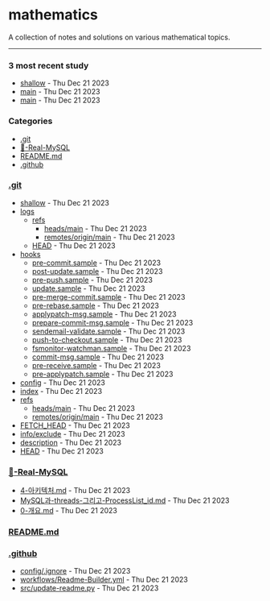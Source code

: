 # mathematics
A collection of notes and solutions on various mathematical topics.

---

### 3 most recent study
- [shallow]("./.git/shallow") - Thu Dec 21 2023
- [main]("./.git/logs/refs/heads/main") - Thu Dec 21 2023
- [main]("./.git/logs/refs/remotes/origin/main") - Thu Dec 21 2023

### Categories
- [.git](#.git)
- [🥞-Real-MySQL](#🥞-Real-MySQL)
- [README.md](#README.md)
- [.github](#.github)

### [.git](#.git)
- [shallow]("./.git/shallow") - Thu Dec 21 2023
- [logs]("./.git/logs")
  - [refs]("./.git/logs/refs")
    - [heads/main]("./.git/logs/refs/heads/main") - Thu Dec 21 2023
    - [remotes/origin/main]("./.git/logs/refs/remotes/origin/main") - Thu Dec 21 2023
  - [HEAD]("./.git/logs/HEAD") - Thu Dec 21 2023
- [hooks]("./.git/hooks")
  - [pre-commit.sample]("./.git/hooks/pre-commit.sample") - Thu Dec 21 2023
  - [post-update.sample]("./.git/hooks/post-update.sample") - Thu Dec 21 2023
  - [pre-push.sample]("./.git/hooks/pre-push.sample") - Thu Dec 21 2023
  - [update.sample]("./.git/hooks/update.sample") - Thu Dec 21 2023
  - [pre-merge-commit.sample]("./.git/hooks/pre-merge-commit.sample") - Thu Dec 21 2023
  - [pre-rebase.sample]("./.git/hooks/pre-rebase.sample") - Thu Dec 21 2023
  - [applypatch-msg.sample]("./.git/hooks/applypatch-msg.sample") - Thu Dec 21 2023
  - [prepare-commit-msg.sample]("./.git/hooks/prepare-commit-msg.sample") - Thu Dec 21 2023
  - [sendemail-validate.sample]("./.git/hooks/sendemail-validate.sample") - Thu Dec 21 2023
  - [push-to-checkout.sample]("./.git/hooks/push-to-checkout.sample") - Thu Dec 21 2023
  - [fsmonitor-watchman.sample]("./.git/hooks/fsmonitor-watchman.sample") - Thu Dec 21 2023
  - [commit-msg.sample]("./.git/hooks/commit-msg.sample") - Thu Dec 21 2023
  - [pre-receive.sample]("./.git/hooks/pre-receive.sample") - Thu Dec 21 2023
  - [pre-applypatch.sample]("./.git/hooks/pre-applypatch.sample") - Thu Dec 21 2023
- [config]("./.git/config") - Thu Dec 21 2023
- [index]("./.git/index") - Thu Dec 21 2023
- [refs]("./.git/refs")
  - [heads/main]("./.git/refs/heads/main") - Thu Dec 21 2023
  - [remotes/origin/main]("./.git/refs/remotes/origin/main") - Thu Dec 21 2023
- [FETCH_HEAD]("./.git/FETCH_HEAD") - Thu Dec 21 2023
- [info/exclude]("./.git/info/exclude") - Thu Dec 21 2023
- [description]("./.git/description") - Thu Dec 21 2023
- [HEAD]("./.git/HEAD") - Thu Dec 21 2023

### [🥞-Real-MySQL](#🥞-Real-MySQL)
- [4-아키텍처.md]("./🥞-Real-MySQL/4-아키텍처.md") - Thu Dec 21 2023
- [MySQL과-threads-그리고-ProcessList_id.md]("./🥞-Real-MySQL/MySQL과-threads-그리고-ProcessList_id.md") - Thu Dec 21 2023
- [0-개요.md]("./🥞-Real-MySQL/0-개요.md") - Thu Dec 21 2023

### [README.md](#README.md)

### [.github](#.github)
- [config/.ignore]("./.github/config/.ignore") - Thu Dec 21 2023
- [workflows/Readme-Builder.yml]("./.github/workflows/Readme-Builder.yml") - Thu Dec 21 2023
- [src/update-readme.py]("./.github/src/update-readme.py") - Thu Dec 21 2023

